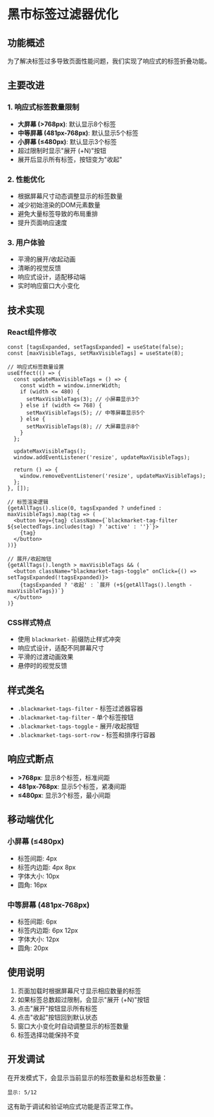 # 黑市标签过滤器优化

## 功能概述

为了解决标签过多导致页面性能问题，我们实现了响应式的标签折叠功能。

## 主要改进

### 1. 响应式标签数量限制
- **大屏幕 (>768px)**: 默认显示8个标签
- **中等屏幕 (481px-768px)**: 默认显示5个标签  
- **小屏幕 (≤480px)**: 默认显示3个标签
- 超过限制时显示"展开 (+N)"按钮
- 展开后显示所有标签，按钮变为"收起"

### 2. 性能优化
- 根据屏幕尺寸动态调整显示的标签数量
- 减少初始渲染的DOM元素数量
- 避免大量标签导致的布局重排
- 提升页面响应速度

### 3. 用户体验
- 平滑的展开/收起动画
- 清晰的视觉反馈
- 响应式设计，适配移动端
- 实时响应窗口大小变化

## 技术实现

### React组件修改
```tsx
const [tagsExpanded, setTagsExpanded] = useState(false);
const [maxVisibleTags, setMaxVisibleTags] = useState(8);

// 响应式标签数量设置
useEffect(() => {
  const updateMaxVisibleTags = () => {
    const width = window.innerWidth;
    if (width <= 480) {
      setMaxVisibleTags(3); // 小屏幕显示3个
    } else if (width <= 768) {
      setMaxVisibleTags(5); // 中等屏幕显示5个
    } else {
      setMaxVisibleTags(8); // 大屏幕显示8个
    }
  };

  updateMaxVisibleTags();
  window.addEventListener('resize', updateMaxVisibleTags);
  
  return () => {
    window.removeEventListener('resize', updateMaxVisibleTags);
  };
}, []);

// 标签渲染逻辑
{getAllTags().slice(0, tagsExpanded ? undefined : maxVisibleTags).map(tag => (
  <button key={tag} className={`blackmarket-tag-filter ${selectedTags.includes(tag) ? 'active' : ''}`}>
    {tag}
  </button>
))}

// 展开/收起按钮
{getAllTags().length > maxVisibleTags && (
  <button className="blackmarket-tags-toggle" onClick={() => setTagsExpanded(!tagsExpanded)}>
    {tagsExpanded ? '收起' : `展开 (+${getAllTags().length - maxVisibleTags})`}
  </button>
)}
```

### CSS样式特点
- 使用 `blackmarket-` 前缀防止样式冲突
- 响应式设计，适配不同屏幕尺寸
- 平滑的过渡动画效果
- 悬停时的视觉反馈

## 样式类名

- `.blackmarket-tags-filter` - 标签过滤器容器
- `.blackmarket-tag-filter` - 单个标签按钮
- `.blackmarket-tags-toggle` - 展开/收起按钮
- `.blackmarket-tags-sort-row` - 标签和排序行容器

## 响应式断点

- **>768px**: 显示8个标签，标准间距
- **481px-768px**: 显示5个标签，紧凑间距
- **≤480px**: 显示3个标签，最小间距

## 移动端优化

### 小屏幕 (≤480px)
- 标签间距: 4px
- 标签内边距: 4px 8px
- 字体大小: 10px
- 圆角: 16px

### 中等屏幕 (481px-768px)
- 标签间距: 6px
- 标签内边距: 6px 12px
- 字体大小: 12px
- 圆角: 20px

## 使用说明

1. 页面加载时根据屏幕尺寸显示相应数量的标签
2. 如果标签总数超过限制，会显示"展开 (+N)"按钮
3. 点击"展开"按钮显示所有标签
4. 点击"收起"按钮回到默认状态
5. 窗口大小变化时自动调整显示的标签数量
6. 标签选择功能保持不变

## 开发调试

在开发模式下，会显示当前显示的标签数量和总标签数量：
```
显示: 5/12
```

这有助于调试和验证响应式功能是否正常工作。
